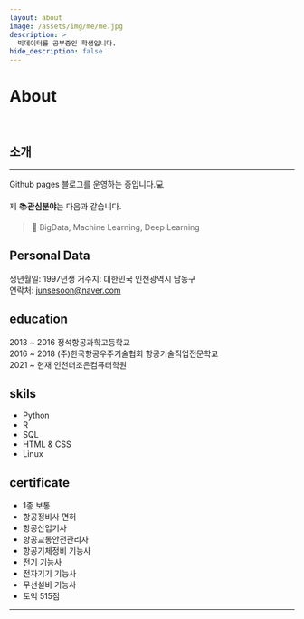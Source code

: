 ```yaml
---
layout: about
image: /assets/img/me/me.jpg
description: >
  빅데이터를 공부중인 학생입니다.
hide_description: false
---
```


# About

<!--author-->

<br>

## 소개
---
Github pages 블로그를 운영하는 중입니다.💻  

제 📚**관심분야**는 다음과 같습니다.

> 📝 BigData, Machine Learning, Deep Learning

## Personal Data
생년월일: 1997년생
거주지: 대한민국 인천광역시 남동구  
연락처: junsesoon@naver.com  

## education
2013 ~ 2016 정석항공과학고등학교  
2016 ~ 2018 (주)한국항공우주기술협회 항공기술직업전문학교  
2021 ~ 현재 인천더조은컴퓨터학원  

## skils
- Python
- R
- SQL
- HTML & CSS
- Linux

## certificate
- 1종 보통
- 항공정비사 면허
- 항공산업기사
- 항공교통안전관리자
- 항공기체정비 기능사
- 전기 기능사
- 전자기기 기능사
- 무선설비 기능사
- 토익 515점

<!--
<div class="me">
    <div><img src= "/assets/me/img1.jpg"></div>
    <div><img src= "/assets/me/img2.jpg"></div>
    <div><img src= "/assets/me/img3.jpg"></div>
    <div><img src= "/assets/me/img4.jpg"></div>
</div>
-->
  <script>
    $(document).ready(function(){
      $('.me').slick();
    });
  </script>

---
